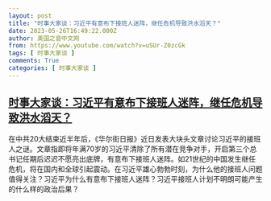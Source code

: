 ```yaml
---
layout: post
title: "时事大家谈：习近平有意布下接班人迷阵，继任危机导致洪水滔天？"
date: 2023-05-26T16:49:22.000Z
author: 美国之音中文网
from: https://www.youtube.com/watch?v=uSUr-Z0zcGk
tags: [ 时事大家谈 ]
comments: True
categories: [ 时事大家谈 ]
---
```

<!--1685119762000-->
[时事大家谈：习近平有意布下接班人迷阵，继任危机导致洪水滔天？](https://www.youtube.com/watch?v=uSUr-Z0zcGk)
------

<div>
在中共20大结束近半年后，《华尔街日报》近日发表大块头文章讨论习近平的接班人之谜。文章指即将年满70岁的习近平清除了所有潜在竞争对手，开启第三个总书记任期后迟迟不愿亮出底牌，有意布下接班人迷阵。如21世纪的中国发生继任危机，将在国内和全球引起震动。在习近平雄心勃勃时刻，为什么他的接班人问题值得关注？习近平为什么有意布下接班人迷阵？习近平接班人计划不明朗可能产生的什么样的政治后果？
</div>
